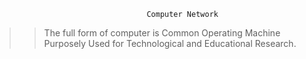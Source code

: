                                       Computer Network


>> The full form of computer is Common Operating Machine Purposely Used for Technological and Educational Research. 